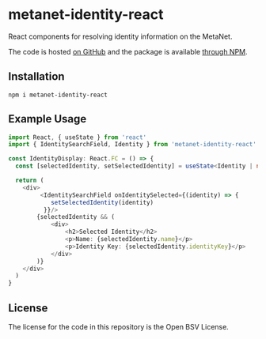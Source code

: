 # metanet-identity-react

React components for resolving identity information on the MetaNet.

The code is hosted [on GitHub](https://github.com/p2ppsr/metanet-identity-react) and the package is available [through NPM](https://www.npmjs.com/package/metanet-identity-react).

## Installation

    npm i metanet-identity-react

## Example Usage

```ts
import React, { useState } from 'react'
import { IdentitySearchField, Identity } from 'metanet-identity-react'

const IdentityDisplay: React.FC = () => {
  const [selectedIdentity, setSelectedIdentity] = useState<Identity | null>(null)

  return (
    <div>
         <IdentitySearchField onIdentitySelected={(identity) => {
            setSelectedIdentity(identity)
          }}/>
        {selectedIdentity && (
            <div>
                <h2>Selected Identity</h2>
                <p>Name: {selectedIdentity.name}</p>
                <p>Identity Key: {selectedIdentity.identityKey}</p>
            </div>
        )}
    </div>
  )
}
```

## License

The license for the code in this repository is the Open BSV License.
